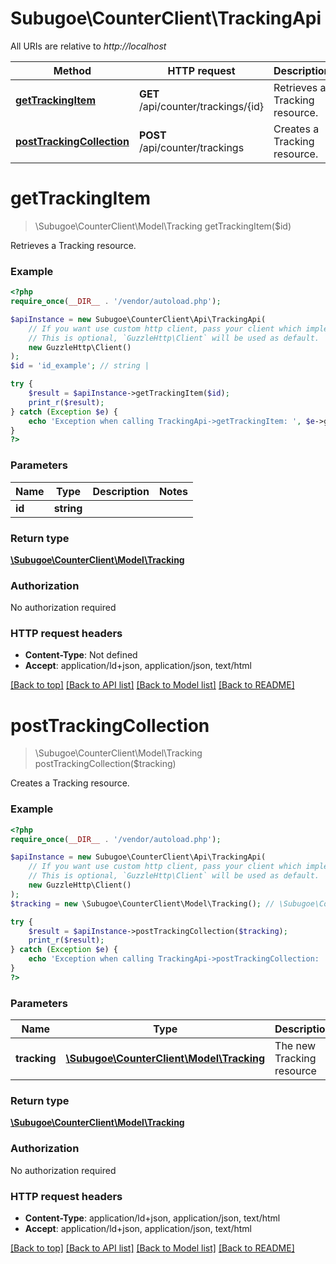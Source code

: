 # Subugoe\CounterClient\TrackingApi

All URIs are relative to *http://localhost*

Method | HTTP request | Description
------------- | ------------- | -------------
[**getTrackingItem**](TrackingApi.md#getTrackingItem) | **GET** /api/counter/trackings/{id} | Retrieves a Tracking resource.
[**postTrackingCollection**](TrackingApi.md#postTrackingCollection) | **POST** /api/counter/trackings | Creates a Tracking resource.


# **getTrackingItem**
> \Subugoe\CounterClient\Model\Tracking getTrackingItem($id)

Retrieves a Tracking resource.

### Example
```php
<?php
require_once(__DIR__ . '/vendor/autoload.php');

$apiInstance = new Subugoe\CounterClient\Api\TrackingApi(
    // If you want use custom http client, pass your client which implements `GuzzleHttp\ClientInterface`.
    // This is optional, `GuzzleHttp\Client` will be used as default.
    new GuzzleHttp\Client()
);
$id = 'id_example'; // string | 

try {
    $result = $apiInstance->getTrackingItem($id);
    print_r($result);
} catch (Exception $e) {
    echo 'Exception when calling TrackingApi->getTrackingItem: ', $e->getMessage(), PHP_EOL;
}
?>
```

### Parameters

Name | Type | Description  | Notes
------------- | ------------- | ------------- | -------------
 **id** | **string**|  |

### Return type

[**\Subugoe\CounterClient\Model\Tracking**](../Model/Tracking.md)

### Authorization

No authorization required

### HTTP request headers

 - **Content-Type**: Not defined
 - **Accept**: application/ld+json, application/json, text/html

[[Back to top]](#) [[Back to API list]](../../README.md#documentation-for-api-endpoints) [[Back to Model list]](../../README.md#documentation-for-models) [[Back to README]](../../README.md)

# **postTrackingCollection**
> \Subugoe\CounterClient\Model\Tracking postTrackingCollection($tracking)

Creates a Tracking resource.

### Example
```php
<?php
require_once(__DIR__ . '/vendor/autoload.php');

$apiInstance = new Subugoe\CounterClient\Api\TrackingApi(
    // If you want use custom http client, pass your client which implements `GuzzleHttp\ClientInterface`.
    // This is optional, `GuzzleHttp\Client` will be used as default.
    new GuzzleHttp\Client()
);
$tracking = new \Subugoe\CounterClient\Model\Tracking(); // \Subugoe\CounterClient\Model\Tracking | The new Tracking resource

try {
    $result = $apiInstance->postTrackingCollection($tracking);
    print_r($result);
} catch (Exception $e) {
    echo 'Exception when calling TrackingApi->postTrackingCollection: ', $e->getMessage(), PHP_EOL;
}
?>
```

### Parameters

Name | Type | Description  | Notes
------------- | ------------- | ------------- | -------------
 **tracking** | [**\Subugoe\CounterClient\Model\Tracking**](../Model/Tracking.md)| The new Tracking resource | [optional]

### Return type

[**\Subugoe\CounterClient\Model\Tracking**](../Model/Tracking.md)

### Authorization

No authorization required

### HTTP request headers

 - **Content-Type**: application/ld+json, application/json, text/html
 - **Accept**: application/ld+json, application/json, text/html

[[Back to top]](#) [[Back to API list]](../../README.md#documentation-for-api-endpoints) [[Back to Model list]](../../README.md#documentation-for-models) [[Back to README]](../../README.md)


